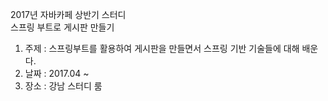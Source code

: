 2017년 자바카페 상반기 스터디  
스프링 부트로 게시판 만들기
1. 주제 : 스프링부트를 활용하여 게시판을 만들면서 스프링 기반 기술들에 대해 배운다.
2. 날짜 : 2017.04 ~
3. 장소 : 강남 스터디 룸
